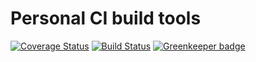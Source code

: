 # Personal CI build tools

[![Coverage Status](https://coveralls.io/repos/github/Alorel/personal-build-tools/badge.svg?branch=4.4.3)](https://coveralls.io/github/Alorel/personal-build-tools?branch=4.4.3)
[![Build Status](https://travis-ci.com/Alorel/personal-build-tools.svg?branch=4.4.3)](https://travis-ci.com/Alorel/personal-build-tools)
[![Greenkeeper badge](https://badges.greenkeeper.io/Alorel/ngx-decorators.svg)](https://greenkeeper.io/)
